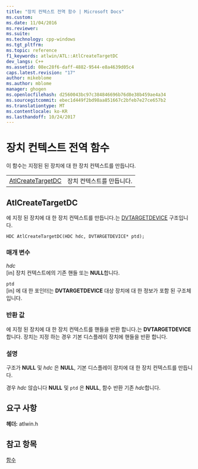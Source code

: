 ```yaml
---
title: "장치 컨텍스트 전역 함수 | Microsoft Docs"
ms.custom: 
ms.date: 11/04/2016
ms.reviewer: 
ms.suite: 
ms.technology: cpp-windows
ms.tgt_pltfrm: 
ms.topic: reference
f1_keywords: atlwin/ATL::AtlCreateTargetDC
dev_langs: C++
ms.assetid: 08ec28f6-daff-4882-9544-e8a4639d05c4
caps.latest.revision: "17"
author: mikeblome
ms.author: mblome
manager: ghogen
ms.openlocfilehash: d2560043bc97c384846696b76d8e38b459ae4a34
ms.sourcegitcommit: ebec1d449f2bd98aa851667c2bfeb7e27ce657b2
ms.translationtype: MT
ms.contentlocale: ko-KR
ms.lasthandoff: 10/24/2017
---
```

# <a name="device-context-global-functions"></a>장치 컨텍스트 전역 함수
이 함수는 지정된 된 장치에 대 한 장치 컨텍스트를 만듭니다.  
  
|||  
|-|-|  
|[AtlCreateTargetDC](#atlcreatetargetdc)|장치 컨텍스트를 만듭니다.|  
  
##  <a name="atlcreatetargetdc"></a>AtlCreateTargetDC  
 에 지정 된 장치에 대 한 장치 컨텍스트를 만듭니다.는 [DVTARGETDEVICE](http://msdn.microsoft.com/library/windows/desktop/ms686613) 구조입니다.  
  
```
HDC AtlCreateTargetDC(HDC hdc, DVTARGETDEVICE* ptd);
```  
  
### <a name="parameters"></a>매개 변수  
 *hdc*  
 [in] 장치 컨텍스트에의 기존 핸들 또는 **NULL**합니다.  
  
 `ptd`  
 [in] 에 대 한 포인터는 **DVTARGETDEVICE** 대상 장치에 대 한 정보가 포함 된 구조체입니다.  
  
### <a name="return-value"></a>반환 값  
 에 지정 된 장치에 대 한 장치 컨텍스트를 핸들을 반환 합니다.는 **DVTARGETDEVICE**합니다. 장치는 지정 하는 경우 기본 디스플레이 장치에 핸들을 반환 합니다.  
  
### <a name="remarks"></a>설명  
 구조가 **NULL** 및 *hdc* 은 **NULL**, 기본 디스플레이 장치에 대 한 장치 컨텍스트를 만듭니다.  
  
 경우 *hdc* 않습니다 **NULL** 및 `ptd` 은 **NULL**, 함수 반환 기존 *hdc*합니다.  

## <a name="requirements"></a>요구 사항  
 **헤더:** atlwin.h  
   
## <a name="see-also"></a>참고 항목  
 [함수](../../atl/reference/atl-functions.md)
